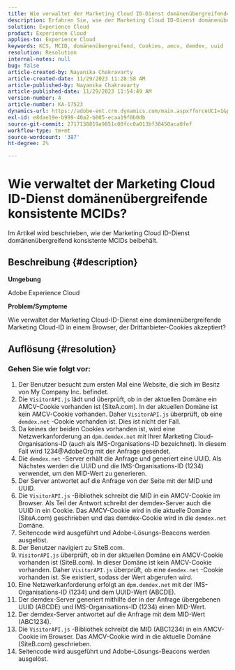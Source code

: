 ```yaml
---
title: Wie verwaltet der Marketing Cloud ID-Dienst domänenübergreifende konsistente MCIDs?
description: Erfahren Sie, wie der Marketing Cloud ID-Dienst domänenübergreifend konsistente MCIDs verwaltet.
solution: Experience Cloud
product: Experience Cloud
applies-to: Experience Cloud
keywords: KCS, MCID, domänenübergreifend, Cookies, amcv, demdex, uuid
resolution: Resolution
internal-notes: null
bug: false
article-created-by: Nayanika Chakravarty
article-created-date: 11/29/2023 11:28:58 AM
article-published-by: Nayanika Chakravarty
article-published-date: 11/29/2023 11:54:49 AM
version-number: 4
article-number: KA-17523
dynamics-url: https://adobe-ent.crm.dynamics.com/main.aspx?forceUCI=1&pagetype=entityrecord&etn=knowledgearticle&id=a140bd7a-aa8e-ee11-8179-6045bd006239
exl-id: e8dae19e-b999-40a2-b005-ecaa19f0b0db
source-git-commit: 2717138819a9851c08fcc0a013bf38450aca8fef
workflow-type: tm+mt
source-wordcount: '387'
ht-degree: 2%

---
```


# Wie verwaltet der Marketing Cloud ID-Dienst domänenübergreifende konsistente MCIDs?


Im Artikel wird beschrieben, wie der Marketing Cloud ID-Dienst domänenübergreifend konsistente MCIDs beibehält.

## Beschreibung {#description}


<b>Umgebung</b>

Adobe Experience Cloud

<b>Problem/Symptome</b>

Wie verwaltet der Marketing Cloud-ID-Dienst eine domänenübergreifende Marketing Cloud-ID in einem Browser, der Drittanbieter-Cookies akzeptiert?


## Auflösung {#resolution}


### Gehen Sie wie folgt vor:

1. Der Benutzer besucht zum ersten Mal eine Website, die sich im Besitz von My Company Inc. befindet.
2. Die `VisitorAPI.js` lädt und überprüft, ob in der aktuellen Domäne ein AMCV-Cookie vorhanden ist (SiteA.com). In der aktuellen Domäne ist kein AMCV-Cookie vorhanden. Daher `VisitorAPI.js` überprüft, ob eine `demdex.net` -Cookie vorhanden ist. Dies ist nicht der Fall.
3. Da keines der beiden Cookies vorhanden ist, wird eine Netzwerkanforderung an `dpm.demdex.net` mit Ihrer Marketing Cloud-Organisations-ID (auch als IMS-Organisations-ID bezeichnet). In diesem Fall wird 1234@AdobeOrg mit der Anfrage gesendet.
4. Die `demdex.net` -Server erhält die Anfrage und generiert eine UUID. Als Nächstes werden die UUID und die IMS-Organisations-ID (1234) verwendet, um den MID-Wert zu generieren.
5. Der Server antwortet auf die Anfrage von der Seite mit der MID und UUID.
6. Die `VisitorAPI.js` -Bibliothek schreibt die MID in ein AMCV-Cookie im Browser. Als Teil der Antwort schreibt der demdex-Server auch die UUID in ein Cookie. Das AMCV-Cookie wird in die aktuelle Domäne (SiteA.com) geschrieben und das demdex-Cookie wird in die `demdex.net` Domäne.
7. Seitencode wird ausgeführt und Adobe-Lösungs-Beacons werden ausgelöst.
8. Der Benutzer navigiert zu SiteB.com.
9. `VisitorAPI.js` überprüft, ob in der aktuellen Domäne ein AMCV-Cookie vorhanden ist (SiteB.com). In dieser Domäne ist kein AMCV-Cookie vorhanden. Daher `VisitorAPI.js` überprüft, ob eine `demdex.net` -Cookie vorhanden ist. Sie existiert, sodass der Wert abgerufen wird.
10. Eine Netzwerkanforderung erfolgt an `dpm.demdex.net` mit der IMS-Organisations-ID (1234) und dem UUID-Wert (ABCDE).
11. Der demdex-Server generiert mithilfe der in der Anfrage übergebenen UUID (ABCDE) und IMS-Organisations-ID (1234) einen MID-Wert.
12. Der demdex-Server antwortet auf die Anfrage mit dem MID-Wert (ABC1234).
13. Die `VisitorAPI.js` -Bibliothek schreibt die MID (ABC1234) in ein AMCV-Cookie im Browser. Das AMCV-Cookie wird in die aktuelle Domäne (SiteB.com) geschrieben.
14. Seitencode wird ausgeführt und Adobe-Lösungs-Beacons werden ausgelöst.
